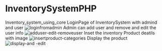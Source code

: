 # InventorySystemPHP
Inventory_system_using_core 
LoginPage of InventorySystem with admind and user
![loginfromadmin](https://github.com/amit3075/InventorySystemPHP/assets/54049938/809aa47e-92b9-4a95-8731-cdf52aa0c29c)
Admin can add user and remove and edit the user info
![adduser-edit-removeuser](https://github.com/amit3075/InventorySystemPHP/assets/54049938/c0e888e3-d192-4bae-acec-614878719018)
Inset the inventory Product deatils with image
![insertproduct-categories](https://github.com/amit3075/InventorySystemPHP/assets/54049938/557d0829-3a65-4cc3-835d-233a93171ceb)
Display the product 
![display-and -edit](https://github.com/amit3075/InventorySystemPHP/assets/54049938/c8684c43-e3d5-4146-addf-c0cfd6365ba5)


